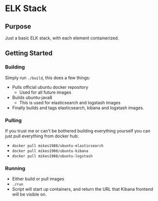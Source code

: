 ELK Stack
=========

Purpose
-------
Just a basic ELK stack, with each element containerized.

Getting Started
---------------

### Building

Simply run `./build`, this does a few things:

* Pulls official ubuntu docker repository
  - Used for all future images
* Builds ubuntu-java8
  - This is used for elasticsearch and logstash images
* Finally builds and tags elasticsearch, kibana and logstash images.

### Pulling

If you trust me or can't be bothered building everything yourself you can just pull everything from docker hub:

* `docker pull mikes1988/ubuntu-elasticsearch`
* `docker pull mikes1988/ubuntu-kibana`
* `docker pull mikes1988/ubuntu-logstash`

### Running

* Either build or pull images
* `./run`
* Script will start up containers, and return the URL that Kibana frontend will be visible on.
